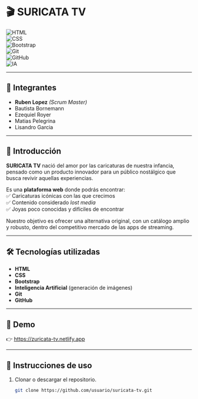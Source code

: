 # 🎬 SURICATA TV  

![HTML](https://img.shields.io/badge/HTML-5-orange?logo=html5)  
![CSS](https://img.shields.io/badge/CSS-3-blue?logo=css3)  
![Bootstrap](https://img.shields.io/badge/Bootstrap-5-purple?logo=bootstrap)  
![Git](https://img.shields.io/badge/Git-F05032?logo=git&logoColor=white)  
![GitHub](https://img.shields.io/badge/GitHub-181717?logo=github&logoColor=white)  
![IA](https://img.shields.io/badge/IA-Generador%20de%20im%C3%A1genes-green)  

---

## 👥 Integrantes  
- **Ruben Lopez** *(Scrum Master)*  
- Bautista Bornemann  
- Ezequiel Royer  
- Matias Pelegrina  
- Lisandro Garcia  

---

## 📖 Introducción  

**SURICATA TV** nació del amor por las caricaturas de nuestra infancia, pensado como un producto innovador para un público nostálgico que busca revivir aquellas experiencias.  

Es una **plataforma web** donde podrás encontrar:  
✅ Caricaturas icónicas con las que crecimos  
✅ Contenido considerado *lost media*  
✅ Joyas poco conocidas y difíciles de encontrar  

Nuestro objetivo es ofrecer una alternativa original, con un catálogo amplio y robusto, dentro del competitivo mercado de las apps de streaming.  

---

## 🛠️ Tecnologías utilizadas  
- **HTML**  
- **CSS**  
- **Bootstrap**  
- **Inteligencia Artificial** (generación de imágenes)  
- **Git**  
- **GitHub**  

---

## 🚀 Demo  
👉 https://zuricata-tv.netlify.app

---

## 📌 Instrucciones de uso  
1. Clonar o descargar el repositorio.  
   ```bash
   git clone https://github.com/usuario/suricata-tv.git
